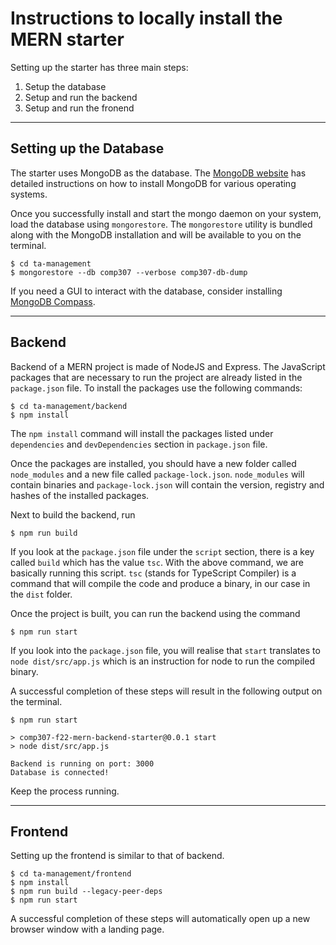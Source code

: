 # Instructions to locally install the MERN starter

Setting up the starter has three main steps:
 1. Setup the database
 2. Setup and run the backend
 3. Setup and run the fronend

---

## Setting up the Database
The starter uses MongoDB as the database. 
The [MongoDB website](https://www.mongodb.com/docs/manual/installation/#mongodb-installation-tutorials) has detailed instructions on how to install MongoDB for various operating systems.

Once you successfully install and start the mongo daemon on your system, load the database using `mongorestore`. The `mongorestore` utility is bundled along with the MongoDB installation and will be available to you on the terminal. 

```
$ cd ta-management
$ mongorestore --db comp307 --verbose comp307-db-dump
```

If you need a GUI to interact with the database, consider installing [MongoDB Compass](https://www.mongodb.com/products/compass).

---
## Backend
Backend of a MERN project is made of NodeJS and Express. The JavaScript packages that are necessary to run the project are already listed in the `package.json` file. To install the packages use the following commands:
```
$ cd ta-management/backend
$ npm install
```
The `npm install` command will install the packages listed under `dependencies` and `devDependencies` section in `package.json` file.

Once the packages are installed, you should have a new folder called `node_modules` and a new file called `package-lock.json`. `node_modules` will contain binaries and `package-lock.json` will contain the version, registry and hashes of the installed packages.

Next to build the backend, run
```
$ npm run build
```
If you look at the `package.json` file under the `script` section, there is a key called `build` which has the value `tsc`. With the above command, we are basically running this script. `tsc` (stands for TypeScript Compiler) is a command that will compile the code and produce a binary, in our case in the `dist` folder.

Once the project is built, you can run the backend using the command
```
$ npm run start
```

If you look into the `package.json` file, you will realise that `start` translates to `node dist/src/app.js` which is an instruction for node to run the compiled binary.

A successful completion of these steps will result in the following output on the terminal.
```
$ npm run start

> comp307-f22-mern-backend-starter@0.0.1 start
> node dist/src/app.js

Backend is running on port: 3000
Database is connected!
```

Keep the process running.

---

## Frontend
Setting up the frontend is similar to that of backend.
```
$ cd ta-management/frontend
$ npm install
$ npm run build --legacy-peer-deps
$ npm run start
```
A successful completion of these steps will automatically open up a new browser window with a landing page.


